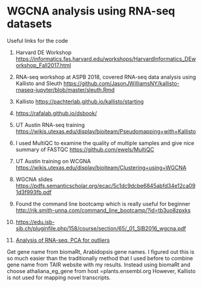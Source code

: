 # WGCNA analysis using RNA-seq datasets



Useful links for the code 

1. Harvard DE Workshop  https://informatics.fas.harvard.edu/workshops/HarvardInformatics_DEworkshop_Fall2017.html
2. RNA-seq workshop at ASPB 2018, covered RNA-seq data analysis using Kallisto and Sleuth https://github.com/JasonJWilliamsNY/kallisto-rnaseq-jupyter/blob/master/sleuth.Rmd
3.  Kallisto https://pachterlab.github.io/kallisto/starting
4. https://rafalab.github.io/dsbook/
5. UT Austin RNA-seq training  https://wikis.utexas.edu/display/bioiteam/Pseudomapping+with+Kallisto
6. I used MultiQC to examine the quality of multiple samples and give nice summary of FASTQC https://github.com/ewels/MultiQC 
7. UT Austin training on WCGNA  https://wikis.utexas.edu/display/bioiteam/Clustering+using+WGCNA
8. WGCNA slides https://pdfs.semanticscholar.org/ecac/5c1dc9dcbe6845abfd34e12ca091d3f993fb.pdf

9. Found the command line bootcamp which is really useful for beginner
http://rik.smith-unna.com/command_line_bootcamp/?id=tb3uo8zpxks

10. https://edu.isb-sib.ch/pluginfile.php/158/course/section/65/_01_SIB2016_wgcna.pdf

11. [Analysis of RNA-seq. PCA for outliers](https://www.huber.embl.de/users/klaus/Teaching/DESeq2Predoc2014.html)


 Get  gene name from biomaRt, Arabidopsis gene names. I figured out this is so much easier than the traditionally method that I used before to combine gene name from TAIR website with my results. Instead using biomaRt and choose athaliana_eg_gene  from host =plants.ensembl.org
 However, Kallisto is not used for mapping novel transcripts. 

